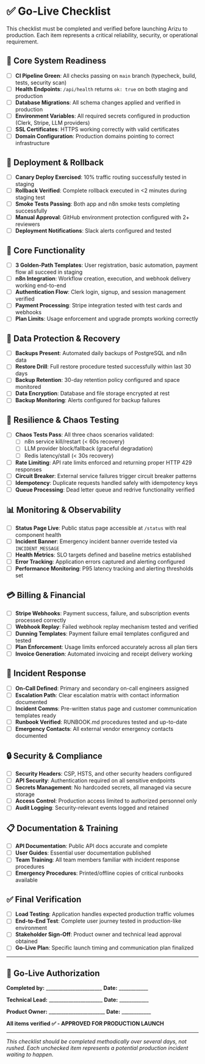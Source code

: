 # ✅ Go-Live Checklist

This checklist must be completed and verified before launching Arizu to production. Each item represents a critical reliability, security, or operational requirement.

## 🚀 Core System Readiness

- [ ] **CI Pipeline Green**: All checks passing on `main` branch (typecheck, build, tests, security scan)
- [ ] **Health Endpoints**: `/api/health` returns `ok: true` on both staging and production
- [ ] **Database Migrations**: All schema changes applied and verified in production
- [ ] **Environment Variables**: All required secrets configured in production (Clerk, Stripe, LLM providers)
- [ ] **SSL Certificates**: HTTPS working correctly with valid certificates
- [ ] **Domain Configuration**: Production domains pointing to correct infrastructure

## 🔄 Deployment & Rollback

- [ ] **Canary Deploy Exercised**: 10% traffic routing successfully tested in staging
- [ ] **Rollback Verified**: Complete rollback executed in <2 minutes during staging test
- [ ] **Smoke Tests Passing**: Both app and n8n smoke tests completing successfully
- [ ] **Manual Approval**: GitHub environment protection configured with 2+ reviewers
- [ ] **Deployment Notifications**: Slack alerts configured and tested

## 🎯 Core Functionality

- [ ] **3 Golden-Path Templates**: User registration, basic automation, payment flow all succeed in staging
- [ ] **n8n Integration**: Workflow creation, execution, and webhook delivery working end-to-end
- [ ] **Authentication Flow**: Clerk login, signup, and session management verified
- [ ] **Payment Processing**: Stripe integration tested with test cards and webhooks
- [ ] **Plan Limits**: Usage enforcement and upgrade prompts working correctly

## 💾 Data Protection & Recovery

- [ ] **Backups Present**: Automated daily backups of PostgreSQL and n8n data
- [ ] **Restore Drill**: Full restore procedure tested successfully within last 30 days
- [ ] **Backup Retention**: 30-day retention policy configured and space monitored
- [ ] **Data Encryption**: Database and file storage encrypted at rest
- [ ] **Backup Monitoring**: Alerts configured for backup failures

## 🧪 Resilience & Chaos Testing

- [ ] **Chaos Tests Pass**: All three chaos scenarios validated:
  - [ ] n8n service kill/restart (< 60s recovery)
  - [ ] LLM provider block/fallback (graceful degradation)
  - [ ] Redis latency/stall (< 30s recovery)
- [ ] **Rate Limiting**: API rate limits enforced and returning proper HTTP 429 responses
- [ ] **Circuit Breaker**: External service failures trigger circuit breaker patterns
- [ ] **Idempotency**: Duplicate requests handled safely with idempotency keys
- [ ] **Queue Processing**: Dead letter queue and redrive functionality verified

## 📊 Monitoring & Observability

- [ ] **Status Page Live**: Public status page accessible at `/status` with real component health
- [ ] **Incident Banner**: Emergency incident banner override tested via `INCIDENT_MESSAGE`
- [ ] **Health Metrics**: SLO targets defined and baseline metrics established
- [ ] **Error Tracking**: Application errors captured and alerting configured
- [ ] **Performance Monitoring**: P95 latency tracking and alerting thresholds set

## 💳 Billing & Financial

- [ ] **Stripe Webhooks**: Payment success, failure, and subscription events processed correctly
- [ ] **Webhook Replay**: Failed webhook replay mechanism tested and verified
- [ ] **Dunning Templates**: Payment failure email templates configured and tested
- [ ] **Plan Enforcement**: Usage limits enforced accurately across all plan tiers
- [ ] **Invoice Generation**: Automated invoicing and receipt delivery working

## 🚨 Incident Response

- [ ] **On-Call Defined**: Primary and secondary on-call engineers assigned
- [ ] **Escalation Path**: Clear escalation matrix with contact information documented
- [ ] **Incident Comms**: Pre-written status page and customer communication templates ready
- [ ] **Runbook Verified**: RUNBOOK.md procedures tested and up-to-date
- [ ] **Emergency Contacts**: All external vendor emergency contacts documented

## 🔒 Security & Compliance

- [ ] **Security Headers**: CSP, HSTS, and other security headers configured
- [ ] **API Security**: Authentication required on all sensitive endpoints
- [ ] **Secrets Management**: No hardcoded secrets, all managed via secure storage
- [ ] **Access Control**: Production access limited to authorized personnel only
- [ ] **Audit Logging**: Security-relevant events logged and retained

## 📋 Documentation & Training

- [ ] **API Documentation**: Public API docs accurate and complete
- [ ] **User Guides**: Essential user documentation published
- [ ] **Team Training**: All team members familiar with incident response procedures
- [ ] **Emergency Procedures**: Printed/offline copies of critical runbooks available

## ✅ Final Verification

- [ ] **Load Testing**: Application handles expected production traffic volumes
- [ ] **End-to-End Test**: Complete user journey tested in production-like environment
- [ ] **Stakeholder Sign-Off**: Product owner and technical lead approval obtained
- [ ] **Go-Live Plan**: Specific launch timing and communication plan finalized

---

## 🚀 Go-Live Authorization

**Completed by:** \_\_\_\_\_\_\_\_\_\_\_\_\_\_\_\_\_\_\_\_\_\_\_  **Date:** \_\_\_\_\_\_\_\_\_\_\_\_

**Technical Lead:** \_\_\_\_\_\_\_\_\_\_\_\_\_\_\_\_\_\_\_\_\_\_  **Date:** \_\_\_\_\_\_\_\_\_\_\_\_

**Product Owner:** \_\_\_\_\_\_\_\_\_\_\_\_\_\_\_\_\_\_\_\_\_\_\_  **Date:** \_\_\_\_\_\_\_\_\_\_\_\_

**All items verified ✅ - APPROVED FOR PRODUCTION LAUNCH**

---

*This checklist should be completed methodically over several days, not rushed. Each unchecked item represents a potential production incident waiting to happen.*
